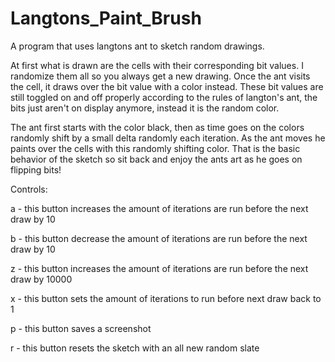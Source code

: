 # Langtons_Paint_Brush
A program that uses langtons ant to sketch random drawings.

At first what is drawn are the cells with their corresponding bit values. I randomize them all so you always get a new drawing. Once the ant visits the cell, it draws over the bit value with a color instead. These bit values are still toggled on and off properly according to the rules of langton's ant, the bits just aren't on display anymore, instead it is the random color.

The ant first starts with the color black, then as time goes on the colors randomly shift by a small delta randomly each iteration. As the ant moves he paints over the cells with this randomly shifting color. That is the basic behavior of the sketch so sit back and enjoy the ants art as he goes on flipping bits!


Controls:

a - this button increases the amount of iterations are run before the next draw by 10

b - this button decrease the amount of iterations are run before the next draw by 10

z - this button increases the amount of iterations are run before the next draw by 10000

x - this button sets the amount of iterations to run before next draw back to 1

p - this button saves a screenshot

r - this button resets the sketch with an all new random slate


